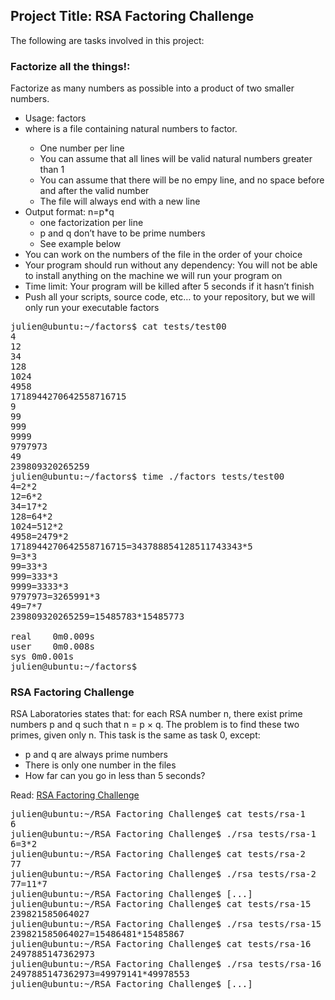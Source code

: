 ## Project Title: RSA Factoring Challenge

The following are tasks involved in this project:

### Factorize all the things!: 

Factorize as many numbers as possible into a product of two smaller numbers.

* Usage: factors <file>
* where <file> is a file containing natural numbers to factor.
	- One number per line
	- You can assume that all lines will be valid natural numbers greater than 1
	- You can assume that there will be no empy line, and no space before and after the valid number
	- The file will always end with a new line
* Output format: n=p*q
	- one factorization per line
	- p and q don’t have to be prime numbers
	- See example below
* You can work on the numbers of the file in the order of your choice
* Your program should run without any dependency: You will not be able to install anything on the machine we will run your program on
* Time limit: Your program will be killed after 5 seconds if it hasn’t finish
* Push all your scripts, source code, etc… to your repository, but we will only run your executable factors

<pre>
julien@ubuntu:~/factors$ cat tests/test00 
4
12
34
128
1024
4958
1718944270642558716715
9
99
999
9999
9797973
49
239809320265259
julien@ubuntu:~/factors$ time ./factors tests/test00
4=2*2
12=6*2
34=17*2
128=64*2
1024=512*2
4958=2479*2
1718944270642558716715=343788854128511743343*5
9=3*3
99=33*3
999=333*3
9999=3333*3
9797973=3265991*3
49=7*7
239809320265259=15485783*15485773

real    0m0.009s
user    0m0.008s
sys 0m0.001s
julien@ubuntu:~/factors$
</pre>




### RSA Factoring Challenge

RSA Laboratories states that: for each RSA number n, there exist prime numbers p and q such that n = p × q. The problem is to find these two primes, given only n. This task is the same as task 0, except:

* p and q are always prime numbers
* There is only one number in the files
* How far can you go in less than 5 seconds?

Read: [RSA Factoring Challenge](https://intranet.alxswe.com/rltoken/Cn9Lq_kKNpNx4dmvFMuwgQ)

<pre>
julien@ubuntu:~/RSA Factoring Challenge$ cat tests/rsa-1
6
julien@ubuntu:~/RSA Factoring Challenge$ ./rsa tests/rsa-1
6=3*2
julien@ubuntu:~/RSA Factoring Challenge$ cat tests/rsa-2
77
julien@ubuntu:~/RSA Factoring Challenge$ ./rsa tests/rsa-2
77=11*7
julien@ubuntu:~/RSA Factoring Challenge$ [...]  
julien@ubuntu:~/RSA Factoring Challenge$ cat tests/rsa-15
239821585064027
julien@ubuntu:~/RSA Factoring Challenge$ ./rsa tests/rsa-15 
239821585064027=15486481*15485867
julien@ubuntu:~/RSA Factoring Challenge$ cat tests/rsa-16
2497885147362973
julien@ubuntu:~/RSA Factoring Challenge$ ./rsa tests/rsa-16
2497885147362973=49979141*49978553
julien@ubuntu:~/RSA Factoring Challenge$ [...]
</pre>

